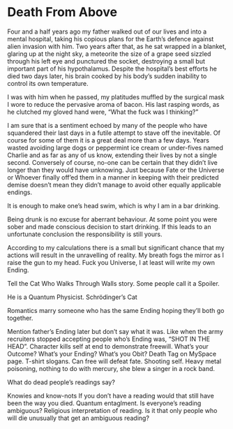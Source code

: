 # Death From Above

Four and a half years ago my father walked out of our lives and into a mental hospital, taking his copious plans for the Earth’s defence against alien invasion with him. Two years after that, as he sat wrapped in a blanket, glaring up at the night sky, a meteorite the size of a grape seed sizzled through his left eye and punctured the socket, destroying a small but important part of his hypothalamus. Despite the hospital’s best efforts he died two days later, his brain cooked by his body’s sudden inability to control its own temperature.

I was with him when he passed, my platitudes muffled by the surgical mask I wore to reduce the pervasive aroma of bacon. His last rasping words, as he clutched my gloved hand were, “What the fuck was I thinking?”

I am sure that is a sentiment echoed by many of the people who have squandered their last days in a futile attempt to stave off the inevitable. Of course for some of them it is a great deal more than a few days. Years wasted avoiding large dogs or peppermint ice cream or under-fives named Charlie and as far as any of us know, extending their lives by not a single second. Conversely of course, no-one can be certain that they didn’t live longer than they would have unknowing. Just because Fate or the Universe or Whoever finally off’ed them in a manner in keeping with their predicted demise doesn’t mean they didn’t manage to avoid other equally applicable endings.

It is enough to make one’s head swim, which is why I am in a bar drinking. 

Being drunk is no excuse for aberrant behaviour. At some point you were sober and made conscious decision to start drinking. If this leads to an unfortunate conclusion the responsibility is still yours.


According to my calculations there is a small but significant chance that my actions will result in the unravelling of reality.
My breath fogs the mirror as I raise the gun to my head. Fuck you Universe, I at least will write my own Ending.


Tell the Cat Who Walks Through Walls story.
Some people call it a Spoiler.

He is a Quantum Physicist. Schrödinger’s Cat

Romantics marry someone who has the same Ending hoping they’ll both go together.

Mention father’s Ending later but don’t say what it was.
Like when the army recruiters stopped accepting people who’s Ending was, “SHOT IN THE HEAD”.
Character kills self at end to demonstrate freewill.
What’s your Outcome?
What’s your Ending?
What’s you Obit?
Death Tag on MySpace page.
T-shirt slogans.
Can free will defeat fate. Shooting self.
Heavy metal poisoning, nothing to do with mercury, she blew a singer in a rock band.

What do dead people’s readings say?

Knowies and know-nots
If you don’t have a reading would that still have been the way you died.
Quantum entaglment.
Is everyone’s reading ambiguous?
Religious interpretation of reading.
Is it that only people who will die unusually that get an ambiguous reading?
